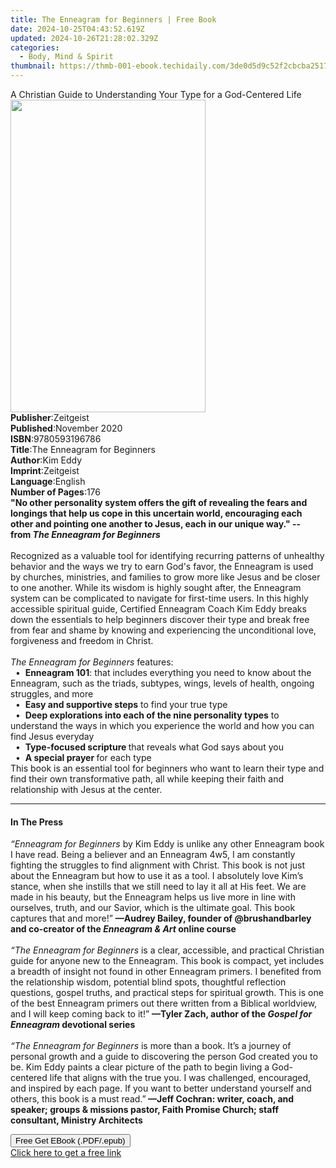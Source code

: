 ```yaml
---
title: The Enneagram for Beginners | Free Book
date: 2024-10-25T04:43:52.619Z
updated: 2024-10-26T21:28:02.329Z
categories:
  - Body, Mind & Spirit
thumbnail: https://thmb-001-ebook.techidaily.com/3de0d5d9c52f2cbcba25170daaaf11fc19ea6e134016dea57414c7f510b90db4.jpg
---
```

<main id="book-container">
  <div class="flex flex-col">
    <div class="book-brief flex-1 py-6 px-4 sm:p-6 md:py-10 md:px-8">
      <!-- brief-->
      <div class="book-brief-main">
        A Christian Guide to Understanding Your Type for a God-Centered Life
      </div>
    </div>
    <div
      class="book-meta-info flex-1 grid gap-4 col-start-1 col-end-3 row-start-1 sm:mb-6 sm:grid-cols-4 lg:gap-6 lg:col-start-2 lg:row-end-6 lg:row-span-6 lg:mb-0"
    >
      <div
        class="book-meta-info-left place-content-center mt-4 p-4 text-sm leading-6 col-start-2 col-span-2 dark:text-slate-400"
      >
        <img
          class="w-full h-500 object-cover rounded-lg sm:h-255 sm:col-span-2 lg:col-span-full"
          src="https://img-001-ebook.techidaily.com/ee87d54cd66c4011d10272e2c947ee00d5a44a1e3fc09dfb85a809c05a57799e.jpg"
          alt=""
          width="312"
          height="500"
        />
      </div>
      <div
        class="book-meta-info-right mt-2 col-start-1 row-start-2 col-span-3 self-center"
      >
        <!-- meta data  -->
        <div class="flex flex-col px-4 md:px-8">
          <div class="flex-1">
            <strong>Publisher</strong>:<span class="px-2">Zeitgeist</span>
          </div>
          <div class="flex-1">
            <strong>Published</strong>:<span class="px-2">November 2020</span>
          </div>
          <div class="flex-1">
            <strong>ISBN</strong>:<span class="px-2">9780593196786</span>
          </div>
          <div class="flex-1">
            <strong>Title</strong>:<span class="px-2"
              >The Enneagram for Beginners</span
            >
          </div>
          <div class="flex-1">
            <strong>Author</strong>:<span class="px-2">Kim Eddy</span>
          </div>
          <div class="flex-1">
            <strong>Imprint</strong>:<span class="px-2">Zeitgeist</span>
          </div>
          <div class="flex-1">
            <strong>Language</strong>:<span class="px-2">English</span>
          </div>
          <div class="flex-1">
            <strong>Number of Pages</strong>:<span class="px-2">176</span>
          </div>
        </div>
      </div>
    </div>
    <div class="book-description flex-1 py-6 px-4 sm:p-6 md:py-10 md:px-8">
      <div class="book-description-main">
        <div accordion-content="" id="description">
          <b
            >"No other personality system offers the gift of revealing the fears
            and longings that help us cope in this uncertain world, encouraging
            each other and pointing one another to Jesus, each in our unique
            way." --from&nbsp;<i>The Enneagram for Beginners</i></b
          ><br /><br />Recognized as a valuable tool for identifying recurring
          patterns of unhealthy behavior and the ways we try to earn God's
          favor, the Enneagram is used by churches, ministries, and families to
          grow more like Jesus and be closer to one another. While its wisdom is
          highly sought after, the Enneagram system can be complicated to
          navigate for first-time users. In this highly accessible spiritual
          guide, Certified Enneagram Coach Kim Eddy breaks down the essentials
          to help beginners discover their type and break free from fear and
          shame by knowing and experiencing the unconditional love, forgiveness
          and freedom in Christ.<br /><br /><i>The Enneagram for Beginners</i
          >&nbsp;features:<br />&nbsp;&nbsp;•&nbsp;&nbsp;<b>Enneagram 101</b>:
          that includes everything you need to know about the Enneagram, such as
          the triads, subtypes, wings, levels of health, ongoing struggles, and
          more<br />&nbsp;&nbsp;•&nbsp;&nbsp;<b>Easy and supportive steps</b
          >&nbsp;to find your true type<br />&nbsp;&nbsp;•&nbsp;&nbsp;<b
            >Deep explorations into each of the nine personality types</b
          >&nbsp;to understand the ways in which you experience the world and
          how you can find Jesus everyday<br />&nbsp;&nbsp;•&nbsp;&nbsp;<b
            >Type-focused scripture&nbsp;</b
          >that reveals what God says about you<br />&nbsp;&nbsp;•&nbsp;&nbsp;<b
            >A special prayer&nbsp;</b
          >for each type<br />This book is an essential tool for beginners who
          want to learn their type and find their own transformative path, all
          while keeping their faith and relationship with Jesus at the center.
        </div>
        <div class="accordion-fader"></div>
      </div>
    </div>
    <div class="book-excerpts flex-1 py-6 px-4 sm:p-6 md:py-10 md:px-8">
      <!-- excerpts-->
      <div class="book-excerpts-main">
        <hr />
        <h4 class="placeholder placeholder-heading">
          <span>In The Press</span>
        </h4>
        <p>
          <i>“Enneagram for Beginners</i> by Kim Eddy is unlike any other
          Enneagram book I have read. Being a believer and an Enneagram 4w5, I
          am constantly fighting the struggles to find alignment with Christ.
          This book is not just about the Enneagram but how to use it as a tool.
          I absolutely love Kim’s stance, when she instills that we still need
          to lay it all at His feet. We are made in his beauty, but the
          Enneagram helps us live more in line with ourselves, truth, and our
          Savior, which is the ultimate goal. This book captures that and
          more!”&nbsp;<b
            >—Audrey Bailey, founder of @brushandbarley and co-creator of
            the&nbsp;</b
          ><i><b>Enneagram &amp; Art&nbsp;</b></i
          ><b>online course</b><br /><br />
          <i>“The</i>&nbsp;<i>Enneagram for Beginners</i>&nbsp;is a clear,
          accessible, and practical Christian guide for anyone new to the
          Enneagram. This book is compact, yet includes a breadth of insight not
          found in other Enneagram primers. I benefited from the relationship
          wisdom, potential blind spots, thoughtful reflection questions, gospel
          truths, and practical steps for spiritual growth. This is one of the
          best Enneagram primers out there written from a Biblical worldview,
          and I will keep coming back to it!”
          <b>—Tyler Zach, author of the&nbsp;</b
          ><i><b>Gospel for Enneagram</b></i
          ><b>&nbsp;devotional series<br /></b><br />
          <i>“The Enneagram for Beginners</i> is more than a book. It’s a
          journey of personal growth and a guide to discovering the person God
          created you to be. Kim Eddy paints a clear picture of the path to
          begin living a God-centered life that aligns with the true you. I was
          challenged, encouraged, and inspired by each page. If you want to
          better understand yourself and others, this book is a must read.”<b>
            —Jeff Cochran: writer, coach, and speaker; groups &amp; missions
            pastor, Faith Promise Church; staff consultant, Ministry
            Architects</b
          >
        </p>
      </div>
    </div>
    <div
      class="book-about-author flex-1 py-6 px-4 sm:p-6 md:py-10 md:px-8"
    ></div>
    <div class="book-free-get flex-1 py-6 px-4 sm:p-6 md:py-10 md:px-8">
      <button
        id="btn-free-get"
        class="bg-blue-500 hover:bg-blue-700 text-white font-bold py-2 px-4 rounded"
      >
        Free Get EBook (.PDF/.epub)
      </button>
      <div id="countdown-display" class="px-2 text-lg mt-2"></div>
      <a
        id="free-link"
        class="hidden bg-blue-500 hover:bg-blue-700 text-white font-bold py-2 px-4 rounded"
        href="https://www.ebooks.com/en-us/book/210133345/the-enneagram-for-beginners/kim-eddy/"
        target="_blank"
        >Click here to get a free link</a
      >
    </div>
    <script>
      let countdownTime = 0;
      let countdownInterval = null;
      document
        .getElementById('btn-free-get')
        .addEventListener('click', startCountdown);
      function startCountdown() {
        countdownTime = new Date().getTime() + 60000 * 3;
        countdownInterval = setInterval(updateCountdown, 1000);
        document.getElementById('btn-free-get').disabled = true;
        document
          .getElementById('btn-free-get')
          .classList.add('bg-gray-500', 'cursor-not-allowed');
      }
      function updateCountdown() {
        let currentTime = new Date().getTime();
        let timeLeft = countdownTime - currentTime;
        let secondsLeft = Math.floor(timeLeft / 1000);
        document.getElementById('countdown-display').innerHTML =
          `Remaining time: ${secondsLeft} seconds.`;
        if (secondsLeft <= 0) {
          clearInterval(countdownInterval);
          document.getElementById('btn-free-get').classList.add('hidden');
          document.getElementById('free-link').classList.remove('hidden');
          document.getElementById('countdown-display').innerHTML = '';
        }
      }
    </script>
  </div>
</main>

<ins class="adsbygoogle"
      style="display:block"
      data-ad-client="ca-pub-7571918770474297"
      data-ad-slot="8358498916"
      data-ad-format="auto"
      data-full-width-responsive="true"></ins>
    